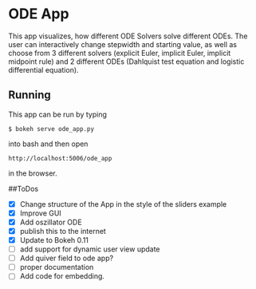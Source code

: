 # ODE App
This app visualizes, how different ODE Solvers solve different ODEs. The user can interactively change stepwidth and starting value, as well as choose from 3 different solvers (explicit Euler, implicit Euler, implicit midpoint rule) and 2 different ODEs (Dahlquist test equation and logistic differential equation).

## Running
This app can be run by typing
```
$ bokeh serve ode_app.py
```
into bash and then open
```
http://localhost:5006/ode_app
```
in the browser.

##ToDos
- [x] Change structure of the App in the style of the sliders example
- [x] Improve GUI
- [x] Add oszillator ODE
- [x] publish this to the internet
- [x] Update to Bokeh 0.11
- [ ] add support for dynamic user view update
- [ ] Add quiver field to ode app?
- [ ] proper documentation
- [ ] Add code for embedding.
